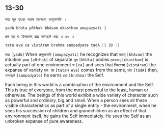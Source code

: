 ## 13-30


```shloka-sa
यदा भूत पृथक् भावम् एकस्थम् अनुपश्यति ।
```
```shloka-sa-hk
yadA bhUta pRthak bhAvam ekastham anupazyati |
```
```shloka-sa
तत एव च विस्तारम् ब्रह्म सम्पद्यते तदा ॥ ३० ॥
```
```shloka-sa-hk
tata eva ca vistAram brahma sampadyate tadA || 30 ||
```

`यदा` `[yadA]` When `अनुपश्यति` `[anupazyati]` he recognizes that `भावम्` `[bhAvam]` the intuition `पृथक्` `[pRthak]` of separate `भूत` `[bhUta]` bodies `एकस्थम्` `[ekastham]` is actually part of one environment `च` `[ca]` and sees that `विस्तारम्` `[vistAram]` the expanse of variety `ततः एव` `[tataH eva]` comes from the same, `तदा` `[tadA]` then, `सम्पद्यते` `[sampadyate]` he earns `ब्रह्म` `[brahma]` the Self.

Each being in this world is a combination of the environment and the Self. This is true of everyone, from the most powerful to the least, human or otherwise. The beings of this world exhibit a wide variety of character such as powerful and ordinary, big and small. 
When a person sees all these visible characteristics as part of a single entity - the environment, when he sees his succession of children and grandchildren as an effect of that environment itself, he gains the Self immediately. He sees the Self as an unbroken expanse of pure awareness.

